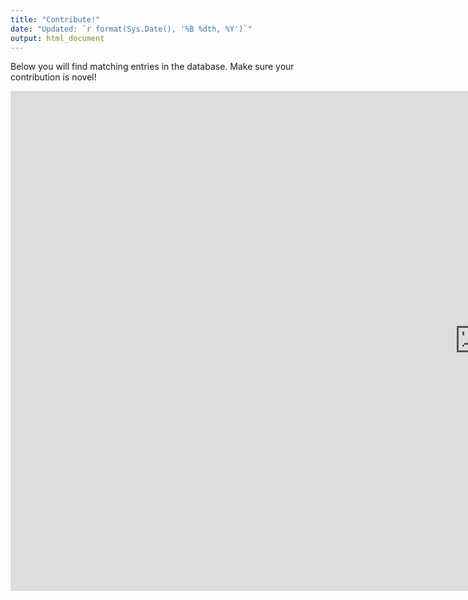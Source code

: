 ```yaml
---
title: "Contribute!"
date: "Updated: `r format(Sys.Date(), '%B %dth, %Y')`"
output: html_document
---
```


Below you will find matching entries in the database. Make sure your contribution is novel!

<div><center><iframe src="https://gongcastro.shinyapps.io/contribute/" width="1500" height="800" style="border:none"></iframe></center></div>
